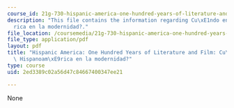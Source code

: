 ```yaml
---
course_id: 21g-730-hispanic-america-one-hundred-years-of-literature-and-film-spring-2014
description: "This file contains the information regarding Cu\xE1ndo entra Hispanoam\xE9\
  rica en la modernidad?."
file_location: /coursemedia/21g-730-hispanic-america-one-hundred-years-of-literature-and-film-spring-2014/2ed3389c02a56d47c84667400347ee21_MIT21G_730S14_Ses2_moderni.pdf
file_type: application/pdf
layout: pdf
title: "Hispanic America: One Hundred Years of Literature and Film: Cu\xE1ndo entra\
  \ Hispanoam\xE9rica en la modernidad?"
type: course
uid: 2ed3389c02a56d47c84667400347ee21

---
```

None